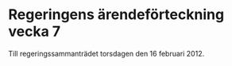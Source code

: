 # Regeringens ärendeförteckning vecka 7

Till regeringssammanträdet torsdagen den 16 februari 2012\.
